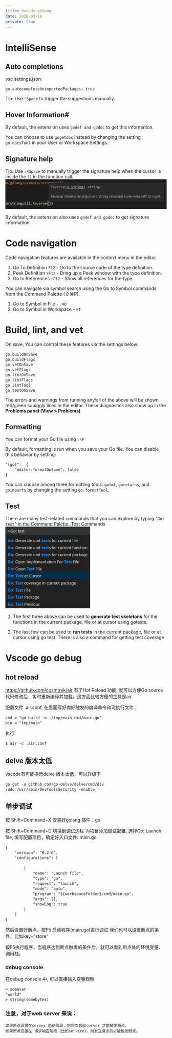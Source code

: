 ```yaml
---
title: Vscode golang
date: 2020-03-16
private: true
---
```

# IntelliSense
## Auto completions
vsc settings.json:

    go.autocompleteUnimportedPackages: true

Tip: Use `⌃Space` to trigger the suggestions manually.

## Hover Information#
By default, the extension uses `godef and godoc` to get this information. 

You can choose to use `gogetdoc` instead by changing the setting `go.docsTool` in your User or Workspace Settings.

## Signature help
Tip: Use `⇧⌘Space` to manually trigger the signature help when the cursor is inside the `()` in the function call.
 ![](/img/vsc/go-signature-help.png)

By default, the extension also uses `godef and godoc` to get signature information. 

# Code navigation
Code navigation features are available in the context menu in the editor.

1. Go To Definition `F12` - Go to the source code of the type definition.
1. Peek Definition `⌥F12` - Bring up a Peek window with the type definition.
1. Go to References `⇧F12` - Show all references for the type.

You can navigate via symbol search using the Go to Symbol commands from the Command Palette (⇧⌘P).

1. Go to Symbol in File - `⇧⌘O`
1. Go to Symbol in Workspace - `⌘T`

# Build, lint, and vet
On save, You can control these features via the settings below:

    go.buildOnSave
    go.buildFlags
    go.vetOnSave
    go.vetFlags
    go.lintOnSave
    go.lintFlags
    go.lintTool
    go.testOnSave

The errors and warnings from running any/all of the above will be shown red/green squiggly lines in the editor. These diagnostics also show up in the **Problems panel (View > Problems)**

## Formatting
You can format your Go file using `⇧⌥F`

By default, formatting is run when you save your Go file. You can disable this behavior by setting:

    "[go]":  {
        "editor.formatOnSave": false
    }

You can choose among three formatting tools: `gofmt`, `goreturns`, and `goimports` by changing the setting `go.formatTool`.

## Test
There are many test-related commands that you can explore by typing "`Go: test`" in the Command Palette.
Test Commands
![](/img/vsc/go-test.png)

1. The first three above can be used to **generate test skeletons** for the functions in the current package, file or at cursor using gotests. 

2. The last few can be used to **run tests** in the current package, file or at cursor using go test. There is also a command for getting test coverage


# Vscode go debug
## hot reload
https://github.com/cosmtrek/air
有了Hot Reload 功能, 就可以方便Go source 代码修改后，实时重新编译并加载。这方面比较方便的工具是air

配置文件 .air.conf, 在里面写好你好触发的编译命令和可执行文件：

    cmd = "go build -o ./tmp/main cmd/main.go"
    bin = "tmp/main"

执行:

    $ air -c .air.conf

## delve 版本太低 
vscode有可能提示delve 版本太低，可以升级下

    go get -u github.com/go-delve/delve/cmd/dlv
    sudo /usr/sbin/DevToolsSecurity -enable

## 单步调试
按 Shift+Command+X 安装好golang 插件：go

按 Shift+Command+D 切换到调试边栏 为项目添加调试配置, 选择Go: Launch file, 填写配置项目，确定好入口文件: main.go

    {
        "version": "0.2.0",
        "configurations": [
            
            {
                "name": "Launch file",
                "type": "go",
                "request": "launch",
                "mode": "auto",
                "program": "${workspaceFolder}/cmd/main.go",
                "args": [],
                "showLog": true
            }
        ]
    }

然后设置好断点，按F5 启动程序(main.go)进行调试
我们也可以设置断点的条件，比如key="store"

按F5执行程序，当程序达到断点触发的条件后，就可以看到断点处的环境变量、调用栈。

### debug console 
在debug console 中, 可以直接输入变量观察

    > somevar
    "world"
    > string(somebytes)


### 注意，对于web server 来说：

    如果断点设置在server 启动阶段，则每次启动server 才能触发断点。
    如果断点设置在 请求响应阶段（比如service），则发送请求后才能触发断点。


